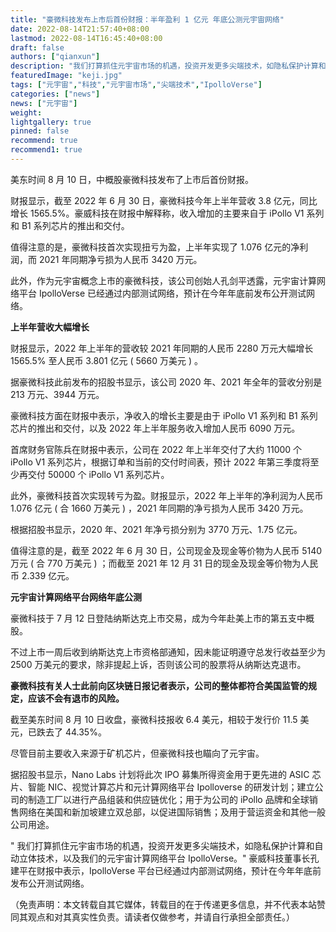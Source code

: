 ```yaml
---
title: "豪微科技发布上市后首份财报：半年盈利 1 亿元 年底公测元宇宙网络"
date: 2022-08-14T21:57:40+08:00
lastmod: 2022-08-14T16:45:40+08:00
draft: false
authors: ["qianxun"]
description: "我们打算抓住元宇宙市场的机遇，投资开发更多尖端技术，如隐私保护计算和自动立体技术，以及我们的元宇宙计算网络平台 IpolloVerse。 豪威科技董事长孔建平在财报中表示，IpolloVerse 平台已经通过内部测试网络，预计在今年年底前发布公开测试网络。"
featuredImage: "keji.jpg"
tags: ["元宇宙","科技","元宇宙市场","尖端技术","IpolloVerse"]
categories: ["news"]
news: ["元宇宙"]
weight: 
lightgallery: true
pinned: false
recommend: true
recommend1: true
---
```


美东时间 8 月 10 日，中概股豪微科技发布了上市后首份财报。

财报显示，截至 2022 年 6 月 30 日，豪微科技今年上半年营收 3.8 亿元，同比增长 1565.5%。豪威科技在财报中解释称，收入增加的主要来自于 iPollo V1 系列和 B1 系列芯片的推出和交付。

值得注意的是，豪微科技首次实现扭亏为盈，上半年实现了 1.076 亿元的净利润，而 2021 年同期净亏损为人民币 3420 万元。

此外，作为元宇宙概念上市的豪微科技，该公司创始人孔剑平透露，元宇宙计算网络平台 IpolloVerse 已经通过内部测试网络，预计在今年年底前发布公开测试网络。

**上半年营收大幅增长**

财报显示，2022 年上半年的营收较 2021 年同期的人民币 2280 万元大幅增长 1565.5% 至人民币 3.801 亿元 ( 5660 万美元 ) 。

据豪微科技此前发布的招股书显示，该公司 2020 年、2021 年全年的营收分别是 213 万元、3944 万元。

豪微科技方面在财报中表示，净收入的增长主要是由于 iPollo V1 系列和 B1 系列芯片的推出和交付，以及 2022 年上半年服务收入增加人民币 6090 万元。

首席财务官陈兵在财报中表示，公司在 2022 年上半年交付了大约 11000 个 iPollo V1 系列芯片，根据订单和当前的交付时间表，预计 2022 年第三季度将至少再交付 50000 个 iPollo V1 系列芯片。

此外，豪微科技首次实现转亏为盈。财报显示，2022 年上半年的净利润为人民币 1.076 亿元 ( 合 1660 万美元 ) ，2021 年同期的净亏损为人民币 3420 万元。

根据招股书显示，2020 年、2021 年净亏损分别为 3770 万元、1.75 亿元。

值得注意的是，截至 2022 年 6 月 30 日，公司现金及现金等价物为人民币 5140 万元 ( 合 770 万美元 ) ；而截至 2021 年 12 月 31 日的现金及现金等价物为人民币 2.339 亿元。

**元宇宙计算网络平台网络年底公测**

豪微科技于 7 月 12 日登陆纳斯达克上市交易，成为今年赴美上市的第五支中概股。

不过上市一周后收到纳斯达克上市资格部通知，因未能证明遵守总发行收益至少为 2500 万美元的要求，除非提起上诉，否则该公司的股票将从纳斯达克退市。

**豪微科技有关人士此前向区块链日报记者表示，公司的整体都符合美国监管的规定，应该不会有退市的风险。**

截至美东时间 8 月 10 日收盘，豪微科技报收 6.4 美元，相较于发行价 11.5 美元，已跌去了 44.35%。

尽管目前主要收入来源于矿机芯片，但豪微科技也瞄向了元宇宙。

据招股书显示，Nano Labs 计划将此次 IPO 募集所得资金用于更先进的 ASIC 芯片、智能 NIC、视觉计算芯片和元计算网络平台 Ipolloverse 的研发计划；建立公司的制造工厂以进行产品组装和供应链优化；用于为公司的 iPollo 品牌和全球销售网络在美国和新加坡建立双总部，以促进国际销售；及用于营运资金和其他一般公司用途。

" 我们打算抓住元宇宙市场的机遇，投资开发更多尖端技术，如隐私保护计算和自动立体技术，以及我们的元宇宙计算网络平台 IpolloVerse。" 豪威科技董事长孔建平在财报中表示，IpolloVerse 平台已经通过内部测试网络，预计在今年年底前发布公开测试网络。

（免责声明：本文转载自其它媒体，转载目的在于传递更多信息，并不代表本站赞同其观点和对其真实性负责。请读者仅做参考，并请自行承担全部责任。）